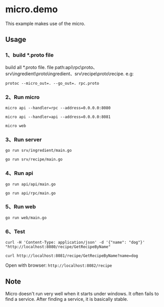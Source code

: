 # micro.demo

This example makes use of the micro.

## Usage

### 1、build \*.proto file
build all \*.proto file. file path:api\rpc\proto、srv\ingredient\proto\ingredient、srv\recipe\proto\recipe.
e.g:
```
protoc --micro_out=. --go_out=. rpc.proto
```
### 2、Run micro

```
micro api --handler=rpc --address=0.0.0.0:8080
```
```
micro api --handler=api --address=0.0.0.0:8081
```
```
micro web
```
### 3、Run server

```
go run srv/ingredient/main.go
```
```
go run srv/recipe/main.go
```
### 4、Run api

```
go run api/api/main.go
```
```
go run api/rpc/main.go
```
### 5、Run web

```
go run web/main.go
```
### 6、Test
```
curl -H 'Content-Type: application/json' -d '{"name": "dog"}' "http://localhost:8080/recipe/GetRecipeByName"
```
```
curl http://localhost:8081/recipe/GetRecipeByName?name=dog
```
Open with browser: `http://localhost:8082/recipe`

## Note

Micro doesn't run very well when it starts under windows. It often fails to find a service. After finding a service, it is basically stable.
